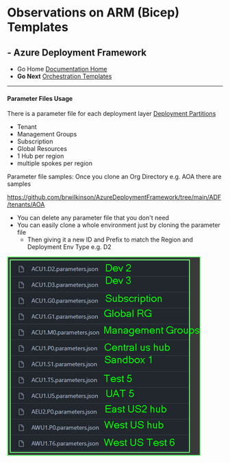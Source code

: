 #  Observations on ARM (Bicep) Templates

## - Azure Deployment Framework
- Go Home [Documentation Home](./index.md)
- **Go Next** [Orchestration Templates](./Orchestration_Templates.md)
***
####  Parameter Files Usage

There is a parameter file for each deployment layer [Deployment Partitions](./Deployment_Partitions.md)
- Tenant
- Management Groups
- Subscription
- Global Resources
- 1 Hub per region
- multiple spokes per region

Parameter file samples: Once you clone an Org Directory e.g. AOA there are samples

https://github.com/brwilkinson/AzureDeploymentFramework/tree/main/ADF/tenants/AOA

- You can delete any parameter file that you don't need
- You can easily clone a whole environment just by cloning the parameter file
    - Then giving it a new ID and Prefix to match the Region and Deployment Env Type e.g. D2

![AOA Parameter Files](./Parameter_Files_Examples.png)